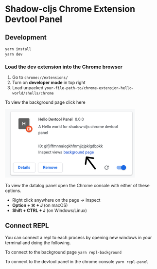 # Shadow-cljs Chrome Extension Devtool Panel


## Development

```bash
yarn install
yarn dev
```

### Load the dev extension into the Chrome browser

1. Go to `chrome://extensions/`
2. Turn on **developer mode** in top right
3. Load unpacked `your-file-path-to/chrome-extension-hello-world/shells/chrome`


To view the background page click here

![Hello World Extension background page](images/chrome-extension.png)

To view the datalog panel open the Chrome console with either of these options.
- Right click anywhere on the page -> Inspect
- **Option + ⌘ + J**   (on macOS)
- **Shift + CTRL + J** (on Windows/Linux)

## Connect REPL

You can connect a repl to each process by opening new windows in your terminal and doing the following.

To connect to the background page
`yarn repl-background`

To connect to the devtool panel in the chrome console
`yarn repl-panel`